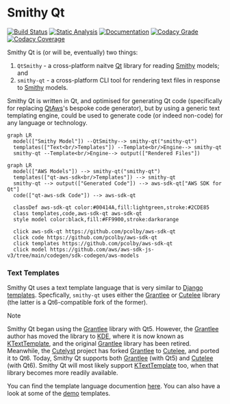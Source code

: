 <!-- SPDX-FileCopyrightText: 2013-2024 Paul Colby <git@colby.id.au> -->
<!-- SPDX-License-Identifier: LGPL-3.0-or-later -->
# Smithy Qt

[![Build Status](https://github.com/pcolby/smithy-qt/actions/workflows/build.yaml/badge.svg?branch=main)](
  https://github.com/pcolby/smithy-qt/actions/workflows/build.yaml?query=branch%3Amain)
[![Static Analysis](https://github.com/pcolby/smithy-qt/actions/workflows/static.yaml/badge.svg?branch=main)](
  https://github.com/pcolby/smithy-qt/actions/workflows/static.yaml?query=branch%3Amain)
[![Documentation](https://github.com/pcolby/smithy-qt/actions/workflows/docs.yaml/badge.svg?branch=main)](
  https://github.com/pcolby/smithy-qt/actions/workflows/docs.yaml?query=branch%3Amain)
[![Codacy Grade](https://app.codacy.com/project/badge/Grade/ca79f90b9ef249b389c980d93fa25d9d)](
  https://app.codacy.com/gh/pcolby/smithy-qt/dashboard)
[![Codacy Coverage](https://app.codacy.com/project/badge/Coverage/ca79f90b9ef249b389c980d93fa25d9d)](
  https://app.codacy.com/gh/pcolby/smithy-qt/dashboard)

Smithy Qt is (or will be, eventually) two things:

1. `QtSmithy` - a cross-platform naitve [Qt] library for reading [Smithy] models; and
2. `smithy-qt` - a cross-platform CLI tool for rendering text files in response to [Smithy] models.

Smithy Qt is written in Qt, and optimised for generating Qt code (specifically for replacing
[QtAws]'s bespoke code generator), but by using a generic text templating engine, could be
used to generate code (or indeed non-code) for any language or technology.

```mermaid
graph LR
  model(["Smithy Model"]) --QtSmithy--> smithy-qt("smithy-qt")
  templates(["Text<br/>Templates"]) --Template<br/>Engine--> smithy-qt
  smithy-qt --Template<br/>Engine--> output(["Rendered Files"])
```

```mermaid
graph LR
  model(["AWS Models"]) --> smithy-qt("smithy-qt")
  templates(["qt-aws-sdk<br/>Templates"]) --> smithy-qt
  smithy-qt --> output(["Generated Code"]) --> aws-sdk-qt["AWS SDK for Qt"]
  code(["qt-aws-sdk Code"]) --> aws-sdk-qt

  classDef aws-sdk-qt color:#00414A,fill:lightgreen,stroke:#2CDE85
  class templates,code,aws-sdk-qt aws-sdk-qt
  style model color:black,fill:#FF9900,stroke:darkorange

  click aws-sdk-qt https://github.com/pcolby/aws-sdk-qt
  click code https://github.com/pcolby/aws-sdk-qt
  click templates https://github.com/pcolby/aws-sdk-qt
  click model https://github.com/aws/aws-sdk-js-v3/tree/main/codegen/sdk-codegen/aws-models
```

### Text Templates

Smithy Qt uses a text template language that is very similar to [Django templates]. Specfically, `smithy-qt` uses either
the [Grantlee] or [Cutelee] library (the latter is a Qt6-compatible fork of the former).

> [!NOTE]
> Smithy Qt began using the [Grantlee] library with Qt5. However, the [Grantlee] author has moved the library to [KDE],
> where it is now known as [KTextTemplate], and the original [Grantlee] library has been retired. Meanwhile, the
> [Cutelyst] project has forked [Grantlee] to [Cutelee], and ported it to Qt6. Today, Smithy Qt supports both [Grantlee]
> (with Qt5) and [Cutelee] (with Qt6). Smithy Qt will most likely support [KTextTemplate] too, when that library becomes
> more readily available.

You can find the template language documention [here](https://pcolby.github.io/cutelee/for_themers.html). You can also
have a look at some of the [demo](demo) templates.

[CMake]:            https://cmake.org/ "CMake"
[Cutelee]:          https://github.com/cutelyst/cutelee "The Cutelee Libraries"
[Cutelyst]:         https://cutelyst.org/ "Cutelyst! The Qt Web Framework"
[Django templates]: https://docs.djangoproject.com/en/5.0/ref/templates/ "Django Templates"
[Grantlee]:         https://github.com/steveire/grantlee "The Grantlee Libraries"
[KDE]:              https://kde.org/ "KDE Community"
[KTextTemplate]:    https://invent.kde.org/frameworks/ktexttemplate "The KTextTemplate Library"
[Qt]:               https://www.qt.io/ "Qt cross-platform application development framework"
[QtAws]:            https://github.com/pcolby/aws-sdk-qt "AWS SDK for Qt"
[Smithy]:           https://smithy.io/ "Smithy language for defining services and SDKs"

